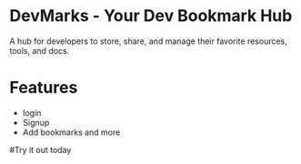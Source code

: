# DevMarks - Your Dev Bookmark Hub
A hub for developers to store, share, and manage their favorite resources, tools, and docs.

# Features
- login
- Signup
- Add bookmarks and more

#Try it out today

